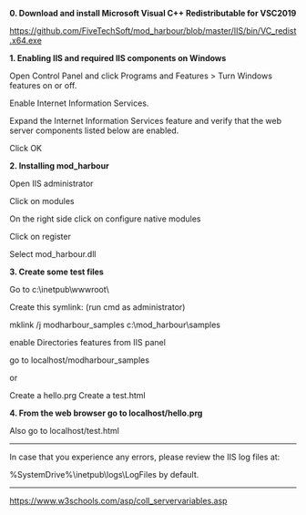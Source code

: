 **0. Download and install Microsoft Visual C++ Redistributable for VSC2019**

https://github.com/FiveTechSoft/mod_harbour/blob/master/IIS/bin/VC_redist.x64.exe

**1. Enabling IIS and required IIS components on Windows**

Open Control Panel and click Programs and Features > Turn Windows features on or off.

Enable Internet Information Services.

Expand the Internet Information Services feature and verify that the web server components listed below are enabled.

Click OK

**2. Installing mod_harbour**

Open IIS administrator

Click on modules

On the right side click on configure native modules

Click on register

Select mod_harbour.dll

**3. Create some test files**

Go to c:\inetpub\wwwroot\ 

Create this symlink: (run cmd as administrator)

mklink /j modharbour_samples c:\mod_harbour\samples

enable Directories features from IIS panel

go to localhost/modharbour_samples

or

Create a hello.prg
Create a test.html

**4. From the web browser go to localhost/hello.prg**

Also go to localhost/test.html

***

In case that you experience any errors, please review the IIS log files at:

%SystemDrive%\inetpub\logs\LogFiles by default.

***

https://www.w3schools.com/asp/coll_servervariables.asp
